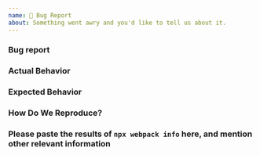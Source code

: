 ```yaml
---
name: 🐛 Bug Report
about: Something went awry and you'd like to tell us about it.
---
```


<!-- Please don't delete this template because we'll close your issue -->
<!-- Before creating an issue please make sure you are using the latest version of webpack. -->

### Bug report

<!-- Please ask questions on discussions, StackOverflow or the webpack Gitter. -->
<!-- https://github.com/webpack/webpack/discussions -->
<!-- https://stackoverflow.com/questions/ask?tags=webpack -->
<!-- https://gitter.im/webpack/webpack -->
<!-- Issues which contain questions or support requests will be closed. -->

### Actual Behavior

<!-- Explain exactly how it behave -->

### Expected Behavior

<!-- "It should work" is not a helpful explanation -->
<!-- Explain exactly how it should behave -->

### How Do We Reproduce?

<!-- A great way to do this is to provide your configuration via a GitHub repository -->
<!-- The most helpful is a minimal reproduction with instructions on how to reproduce -->
<!-- Repositories with too many files or large `webpack.config.js` files are not suitable -->
<!-- Please only add small code snippets directly into this issue -->
<!-- https://gist.github.com is a good place for longer code snippets -->
<!-- If your issue is caused by a plugin or loader, please create an issue on the loader/plugin repository instead -->

### Please paste the results of `npx webpack info` here, and mention other relevant information
